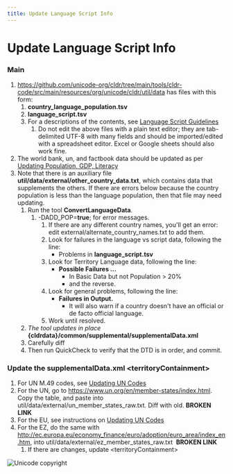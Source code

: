 ```yaml
---
title: Update Language Script Info
---
```


# Update Language Script Info

### Main

1. https://github.com/unicode-org/cldr/tree/main/tools/cldr-code/src/main/resources/org/unicode/cldr/util/data has files with this form:
	1. **country\_language\_population.tsv**
	2. **language\_script.tsv**
	3. For a descriptions of the contents, see [Language Script Guidelines](https://cldr.unicode.org/development/updating-codes/update-language-script-info/language-script-description)
		1. Do not edit the above files with a plain text editor; they are tab\-delimited UTF\-8 with many fields and should be imported/edited with a spreadsheet editor. Excel or Google sheets should also work fine.
2. The world bank, un, and factbook data should be updated as per [Updating Population, GDP, Literacy](https://cldr.unicode.org/development/updating-codes/updating-population-gdp-literacy)
3. Note that there is an auxiliary file **util/data/external/other\_country\_data.txt**, which contains data that supplements the others. If there are errors below because the country population is less than the language population, then that file may need updating.
	1. Run the tool **ConvertLanguageData**.
		1. \-DADD\_POP\=**true**; for error messages.
			1. If there are any different country names, you'll get an error:  edit external/alternate\_country\_names.txt to add them.
			2. Look for failures in the language vs script data, following the line:
				- Problems in **language\_script.tsv**
			3. Look for Territory Language data, following the line:
				- **Possible Failures ...**
					- In Basic Data but not Population \> 20%
					- and the reverse.
			4. Look for general problems, following the line:
				- **Failures in Output.**
					- It will also warn if a country doesn't have an official or de facto official language.
			5. Work until resolved.
	2. *The tool updates in place*  **{cldrdata}/common/supplemental/supplementalData.xml**
	3. Carefully diff
	4. Then run QuickCheck to verify that the DTD is in order, and commit.

### Update the supplementalData.xml \<territoryContainment\>

1. For UN M.49 codes, see [Updating UN Codes](https://cldr.unicode.org/development/updating-codes/updating-un-codes)
2. For the UN, go to https://www.un.org/en/member-states/index.html. Copy the table, and paste into util/data/external/un\_member\_states\_raw.txt. Diff with old. **BROKEN LINK**
3. For the EU, see instructions on [Updating UN Codes](https://cldr.unicode.org/development/updating-codes/updating-un-codes)
4. For the EZ, do the same with <http://ec.europa.eu/economy_finance/euro/adoption/euro_area/index_en.htm>, into util/data/external/ez\_member\_states\_raw.txt  **BROKEN LINK**
	1. If there are changes, update \<territoryContainment\>

![Unicode copyright](https://www.unicode.org/img/hb_notice.gif)